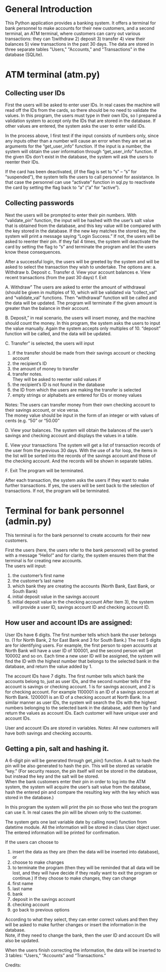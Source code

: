 # General Introduction

This Python application provides a banking system. It offers a terminal for bank personnel to make accounts for their new customers, and a second terminal, an ATM terminal, where customers can carry out various transactions: they can 1)withdraw 2) deposit 3) transfer 4) view their balances 5) view transactions in the past 30 days.  The data are stored in three separate tables "Users," "Accounts," and "Transactions" in the database (SQLite). 

# ATM terminal (atm.py)

## Collecting user IDs
First the users will be asked to enter user IDs.  In real cases the machine will read off the IDs from the cards, so there should be no need to validate the values.  In this program, the users must type in their own IDs, so I prepared a validation system to accept only the IDs that are stored in the database.  If other values are entered, the system asks the user to enter valid IDs.

In the process above, I first test if the input consists of numbers only, since any inputs other than a number will cause an error when they are set as arguments for the “get_user_info” function.  If the input is a number, the system will obtain the user information through “get_user_info” function.  If the given IDs don’t exist in the database, the system will ask the users to reenter their IDs.

If the card has been deactivated, (if the flag is set to “s” – “s” for “suspended”), the system tells the users to call personnel  for assistance.  In that case the personnel can use “activate” function in sql.py to reactivate the card by setting the flag back to “a” (“a” for “active”).  

## Collecting passwords
Next the users will be prompted to enter their pin numbers.  With “validate_pin” function, the input will be hashed with the user’s salt value that is obtained from the database, and this key value will be compared with the key stored in the database.  If the new key matches the stored key, the system will print a message saying “Login Success.”  If not, the users will be asked to reenter their pin.  If they fail 4 times, the system will deactivate the card by setting the flag to “s” and terminate the program and let the users know these consequences.  

After a successful login, the users will be greeted by the system and will be asked to select the transaction they wish to undertake.  The options are:
a.	Withdraw
b.	Deposit
c.	Transfer
d.	View your account balances
e.	View recent transactions (from the past 30 days)
f.	Exit

A. Withdraw” 
The users are asked to enter the amount of withdrawal (should be given in multiples of 10, which will be validated via “collect_val” and “validate_val” functions.  Then “withdrawal” function will be called and the data will be updated.  The program will terminate if the given amount is greater than the balance in their account.

B. Deposit,” in real scenario, the users will insert money, and the machine should count the money.  In this program, the system asks the users to input the value manually. Again the system accepts only multiples of 10.  “deposit” function will be called, and the data will be updated.

C. Transfer” is selected, the users will input 
1) if the transfer should be made from their savings account or checking account
2) the recipient’s ID 
3) the amount of money to transfer 
4) transfer notes.  
They will be asked to reenter valid values if 
1)	the recipient’s ID is not found in the database
2)	the ID from which the users are making the transfer is selected
3)	empty strings or alphabets are entered for IDs or money values

Notes: The users can transfer money from their own checking account to their savings account, or vice versa.  
The money value should be input in the form of an integer or with values of cents (e.g. “50” or “50.00”

D. View your balances.
The system will obtain the balances of the user’s savings and checking account and displays the values in a table.  

E. View your transactions
The system will get a list of transaction records of the user from the previous 30 days.  With the use of a for loop, the items in the list will be sorted into the records of the savings account and those of the checking account.  And the records will be shown in separate tables.

F. Exit
The program will be terminated.  

After each transaction, the system asks the users if they want to make further transactions.  If yes, the users will be sent back to the selection of transactions.  If not, the program will be terminated.  

# Terminal for bank personnel (admin.py)
This terminal is for the bank personnel to create accounts for their new customers.  

First the users (here, the users refer to the bank personnel) will be greeted with a message “Hello!” and for clarity, the system ensures them that the terminal is for creating new accounts.  
The users will input:
1)	the customer’s first name
2)	the customer’s last name 
3)	which bank they are creating the accounts (North Bank, East Bank, or South Bank)
4)	initial deposit value in the savings account
5)	initial deposit value in the checking account
After item 3), the system will provide a user ID, savings account ID and checking account ID.  

## How user and account IDs are assigned:
User IDs have 6 digits.  The first number tells which bank the user belongs to. (1 for North Bank, 2 for East Bank and 3 for South Bank.)  The rest 5 digits are for identifying users.  For example, the first person to open accounts at North Bank will have a user ID of 100001, and the second person will get 100002 and so on.  Each time a new user ID will be assigned, the system will find the ID with the highest number that belongs to the selected bank in the database, and return the value added by 1.  

The account IDs have 7 digits.  The first number tells which bank the accounts belong to, just as user IDs, and the second number tells if the account is savings or checking account.  1 is for savings account, and 2 is for checking account.  For example 1100001 is an ID of a savings account at North Bank.  1200001 is an ID of a checking account at North Bank.  In a similar manner as user IDs, the system will search the IDs with the highest numbers belonging to the selected bank in the database, add them by 1 and return the values as account IDs.  Each customer will have unique user and account IDs.  

User and account IDs are stored in variables. 
Notes: All new customers will have both savings and checking accounts.

## Getting a pin, salt and hashing it.
A 6-digit pin will be generated through get_pin() function.  A salt to hash the pin will be also generated to hash the pin.  This will be stored as variable “key.”  (For security reason, the pin itself will not be stored in the database, but instead the key and the salt will be stored.  
When the bank customers enter their pin in order to log into the ATM system, the system will acquire the user’s salt value from the database, hash the entered pin and compare the resulting key with the key which was stored in the database.)  

In this program the system will print the pin so those who test the program can use it.
In real cases the pin will be shown only to the customer.  

The system gets one last variable date by calling now() function from datetime module.
All the information will be stored in class User object user.
The entered information will be printed for confirmation.  

If the users can choose to 
1)	insert the data as they are (then the data will be inserted into database), or
2)	choose to make changes
3)	to terminate the program (then they will be reminded that all data will be lost, and they will have decide if they really want to exit the program or continue.)
If they choose to make changes, they can change
1)	first name
2)	last name
3)	bank
4)	deposit in the savings account 
5)	checking account
6)	go back to previous options

According to what they select, they can enter correct values and then they will be asked to make further changes or insert the information in the database.  
Note, if they need to change the bank, then the user ID and account IDs will also be updated.  

When the users finish correcting the information, the data will be inserted to 3 tables: “Users,” “Accounts” and “Transactions.” 

Credits:


